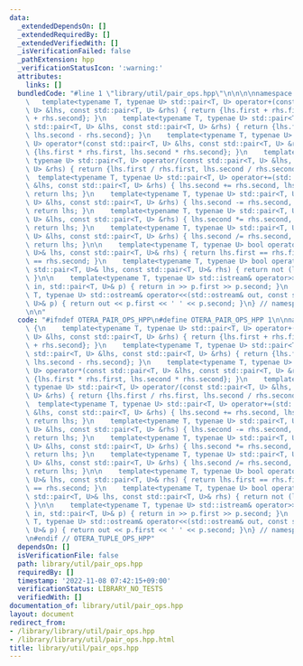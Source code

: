 ```yaml
---
data:
  _extendedDependsOn: []
  _extendedRequiredBy: []
  _extendedVerifiedWith: []
  _isVerificationFailed: false
  _pathExtension: hpp
  _verificationStatusIcon: ':warning:'
  attributes:
    links: []
  bundledCode: "#line 1 \"library/util/pair_ops.hpp\"\n\n\n\nnamespace otera {\n \
    \   template<typename T, typenae U> std::pair<T, U> operator+(const std::pair<T,\
    \ U> &lhs, const std::pair<T, U> &rhs) { return {lhs.first + rhs.first, lhs.second\
    \ + rhs.second}; }\n    template<typename T, typenae U> std::pair<T, U> operator-(const\
    \ std::pair<T, U> &lhs, const std::pair<T, U> &rhs) { return {lhs.first - rhs.first,\
    \ lhs.second - rhs.second}; }\n    template<typename T, typenae U> std::pair<T,\
    \ U> operator*(const std::pair<T, U> &lhs, const std::pair<T, U> &rhs) { return\
    \ {lhs.first * rhs.first, lhs.second * rhs.second}; }\n    template<typename T,\
    \ typenae U> std::pair<T, U> operator/(const std::pair<T, U> &lhs, const std::pair<T,\
    \ U> &rhs) { return {lhs.first / rhs.first, lhs.second / rhs.second}; }\n\n  \
    \  template<typename T, typenae U> std::pair<T, U> operator+=(std::pair<T, U>\
    \ &lhs, const std::pair<T, U> &rhs) { lhs.second += rhs.second, lhs.y += rhs.second;\
    \ return lhs; }\n    template<typename T, typenae U> std::pair<T, U> operator-=(std::pair<T,\
    \ U> &lhs, const std::pair<T, U> &rhs) { lhs.second -= rhs.second, lhs.y -= rhs.second;\
    \ return lhs; }\n    template<typename T, typenae U> std::pair<T, U> operator*=(std::pair<T,\
    \ U> &lhs, const std::pair<T, U> &rhs) { lhs.second *= rhs.second, lhs.y *= rhs.second;\
    \ return lhs; }\n    template<typename T, typenae U> std::pair<T, U> operator/=(std::pair<T,\
    \ U> &lhs, const std::pair<T, U> &rhs) { lhs.second /= rhs.second, lhs.y /= rhs.second;\
    \ return lhs; }\n\n    template<typename T, typenae U> bool operator==(const std::pair<T,\
    \ U>& lhs, const std::pair<T, U>& rhs) { return lhs.first == rhs.first and lhs.second\
    \ == rhs.second; }\n    template<typename T, typenae U> bool operator!=(const\
    \ std::pair<T, U>& lhs, const std::pair<T, U>& rhs) { return not (lhs == rhs);\
    \ }\n\n    template<typename T, typenae U> std::istream& operator>>(std::istream&\
    \ in, std::pair<T, U>& p) { return in >> p.first >> p.second; }\n    template<typename\
    \ T, typenae U> std::ostream& operator<<(std::ostream& out, const std::pair<T,\
    \ U>& p) { return out << p.first << ' ' << p.second; }\n} // namespace otera \n\
    \n\n"
  code: "#ifndef OTERA_PAIR_OPS_HPP\n#define OTERA_PAIR_OPS_HPP 1\n\nnamespace otera\
    \ {\n    template<typename T, typenae U> std::pair<T, U> operator+(const std::pair<T,\
    \ U> &lhs, const std::pair<T, U> &rhs) { return {lhs.first + rhs.first, lhs.second\
    \ + rhs.second}; }\n    template<typename T, typenae U> std::pair<T, U> operator-(const\
    \ std::pair<T, U> &lhs, const std::pair<T, U> &rhs) { return {lhs.first - rhs.first,\
    \ lhs.second - rhs.second}; }\n    template<typename T, typenae U> std::pair<T,\
    \ U> operator*(const std::pair<T, U> &lhs, const std::pair<T, U> &rhs) { return\
    \ {lhs.first * rhs.first, lhs.second * rhs.second}; }\n    template<typename T,\
    \ typenae U> std::pair<T, U> operator/(const std::pair<T, U> &lhs, const std::pair<T,\
    \ U> &rhs) { return {lhs.first / rhs.first, lhs.second / rhs.second}; }\n\n  \
    \  template<typename T, typenae U> std::pair<T, U> operator+=(std::pair<T, U>\
    \ &lhs, const std::pair<T, U> &rhs) { lhs.second += rhs.second, lhs.y += rhs.second;\
    \ return lhs; }\n    template<typename T, typenae U> std::pair<T, U> operator-=(std::pair<T,\
    \ U> &lhs, const std::pair<T, U> &rhs) { lhs.second -= rhs.second, lhs.y -= rhs.second;\
    \ return lhs; }\n    template<typename T, typenae U> std::pair<T, U> operator*=(std::pair<T,\
    \ U> &lhs, const std::pair<T, U> &rhs) { lhs.second *= rhs.second, lhs.y *= rhs.second;\
    \ return lhs; }\n    template<typename T, typenae U> std::pair<T, U> operator/=(std::pair<T,\
    \ U> &lhs, const std::pair<T, U> &rhs) { lhs.second /= rhs.second, lhs.y /= rhs.second;\
    \ return lhs; }\n\n    template<typename T, typenae U> bool operator==(const std::pair<T,\
    \ U>& lhs, const std::pair<T, U>& rhs) { return lhs.first == rhs.first and lhs.second\
    \ == rhs.second; }\n    template<typename T, typenae U> bool operator!=(const\
    \ std::pair<T, U>& lhs, const std::pair<T, U>& rhs) { return not (lhs == rhs);\
    \ }\n\n    template<typename T, typenae U> std::istream& operator>>(std::istream&\
    \ in, std::pair<T, U>& p) { return in >> p.first >> p.second; }\n    template<typename\
    \ T, typenae U> std::ostream& operator<<(std::ostream& out, const std::pair<T,\
    \ U>& p) { return out << p.first << ' ' << p.second; }\n} // namespace otera \n\
    \n#endif // OTERA_TUPLE_OPS_HPP"
  dependsOn: []
  isVerificationFile: false
  path: library/util/pair_ops.hpp
  requiredBy: []
  timestamp: '2022-11-08 07:42:15+09:00'
  verificationStatus: LIBRARY_NO_TESTS
  verifiedWith: []
documentation_of: library/util/pair_ops.hpp
layout: document
redirect_from:
- /library/library/util/pair_ops.hpp
- /library/library/util/pair_ops.hpp.html
title: library/util/pair_ops.hpp
---
```

